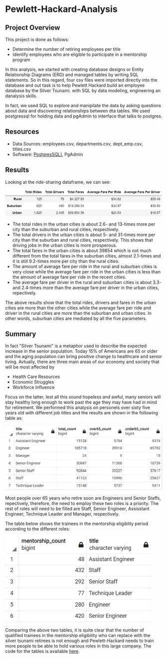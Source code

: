 # Pewlett-Hackard-Analysis

## Project Overview
 This project is done as follows: 
   - Determine the number of retiring employees per title
   - Identify employees who are eligible to participate in a mentorship program
  
 In this analysis, we started with creating database designs or Entity Relationship Diagrams (ERD) and managed tables by writing SQL statements. 
So in this regard, four csv files were imported directly into the database and out task is to help Pewlett Hackard build an employee database by the 
Silver Tsunami. 
with SQL by data modeling, engineering an danalysis skills. 

In fact, we used SQL to explore and manipilate the data by asking questions about data and discovering relationships between dta tables. 
We used postgressql for holding data and pgAdmin to interface that talks to postgres. 
   


## Resources
- Data Sources: employees.csv, departments.csv, dept_emp.csv, titles.csv
- Software: [PostgresSQL)](https://www.enterprisedb.com/downloads/postgres-postgresql-downloads), PgAdmin

## Results
Looking at the ride-sharing dataframe, we can see:


![here](https://github.com/halmasieh/PyBer_Analysis/blob/main/ride_sharing_data.PNG)



   - The total rides in the urban cities is about 2.6- and 13-times more per city than the suburban and rural cities, respectively.
   - The total drivers in the urban cities is about 5- and 31-times more per city than the suburban and rural cities, respectively. This shows that driving jobs
   in the urban cities is more prosperous.
   - The total fares in the urban cities is about 39854 which is not much different from the total fares in the suburban cities, almost 2.1-times and it is still
   9.2-times more per city than the rural cities.
   - The amount of average fare per ride in the rural and suburban cities is very close while the average fare per ride in the urban cities is less than the 
   amount of average fare per ride in the recent cities.
   - The average fare per driver in the rural and suburban cities is about 3.3- and 2.4-times more than the average fare per driver in the urban cities, repectively.

The above results show that the total rides, drivers and fares in the urban cities are more than the other cities while the average fare per ride and driver in the rural 
cities are more than the suburban and urban cities. In other words, suburban cities are mediated by all the five parameters.

## Summary

In fact "Silver Tsunami" is a metaphor used to describe the expected increase in the senior population. Today 15% of Americans are 65 or older and the aging population
can bring positive change to healthcare and senior living. Avtually, there are three main areas of our economy and society that will be most affected by 
- Health Care Resources
- Economic Struggles
- Workforce Influence

Focus on the latter, lest all this sound hopeless and awful, many seniors will stay healthy long enough to work past the age they may have had in mind for retirement. 
We performed this analysis on personels over sixty five years old with different job titles and the results are shown in the following table as:



![here](https://github.com/halmasieh/Pewlett-Hackard-Analysis/blob/main/silver_tsunami.PNG)



Most people over 65 years who retire soon are Engineers and Senior Staffs, repectively, therefore, the need to employ these two roles is a priority.
The rest of roles will need to be filled are Staff, Senior Engineer, Assisstant Engineer, Technique Leader and Manager, respectively.

The table below shows the trainees in the mentorship eligiblity period according to the different roles:



![here](https://github.com/halmasieh/Pewlett-Hackard-Analysis/blob/main/mentorship_eligiblity_count.PNG)



Comparing the above two tables, it is quite clear that the number of qualified trainees in the mentorship eligibility who can replace with 
the silver tsunami retirees is not enough and Pewlett-Hackard needs to train more people to be able to hold various roles in this large company.
The code for the tables is available [here](https://github.com/halmasieh/Pewlett-Hackard-Analysis/blob/main/silver_tsunami.sql).   
















